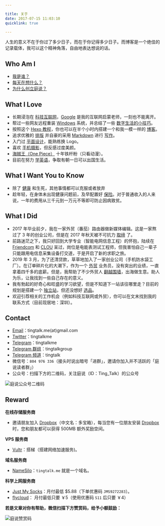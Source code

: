 ```yaml
---

title: 关于  
date: 2017-07-15 11:03:10   
quicklink: true  

---
```



人生的意义不在于你过了多少日子，而在于你记得多少日子。而博客是一个绝佳的记录载体，我可以这个精神角落，自由地表达想说的话。


## Who Am I

- [我是谁？](https://tingtalk.me/tim/)
- [每天在想什么？](https://tingtalk.me/whisper/)
- [为什么创立庭说？](https://tingtalk.me/brand/)


## What I Love

- 长期浸泡在 [科技互联网](https://tingtalk.me/categories/digital-life)，[Google](https://tingtalk.me/fq/) 是我的互联网启蒙老师，一刻也不能离开。
- 帮过一些网友远程重装 [Windows](https://tingtalk.me/windows/) 系统，并总结了一些 [数字生活的小技巧](https://tingtalk.me/digital-life-tips/)。
- 按照这个 [Hexo 教程](https://easyhexo.com/)，你也可以在半个小时内搭建一个和我一模一样的 [博客](https://tingtalk.me/categories/website/hexo/)。
- 追求优雅的 [排版](https://tingtalk.me/typography/) 并自豪的采用 [Markdown](https://tingtalk.me/markdown/) 进行 [写作](https://tingtalk.me/categories/others/mandarin/)。
- 入门过 [平面设计](https://tingtalk.me/categories/design/)，能熟练换 Logo。
- 喜欢 [手机摄影](https://tingtalk.me/photography/)，但反感过度美颜。
- [海贼王（One Piece）](https://tingtalk.me/one-piece-english/) 十年铁杆粉（只看动漫）。
- 目前在努力 [学英语](https://tingtalk.me/categories/english/)，争取有朝一日可以出国生活。



## What I Want You to Know

- 除了 [健康](https://tingtalk.me/health/) 和生死，其他事情都可以克服或者放弃
- 趁年轻，在身体未出现健康问题前，及早配置好 [保险](https://tingtalk.me/personal-insurance/)。对于普通收入的人来说，一年的费用从三千元到一万元不等即可防止因病致贫。


## What I Did

- 2017 年毕业前夕，我在一家外贸（番茄）路由器做新媒体编辑。这是一家熬过了 3 年的创业公司，但是在 2017 年秋天被不可抗力 [取缔](https://www.zhihu.com/question/67206264) 了。 
- 前路迷茫之下，我只好回到大学专业（智能电网信息工程）的怀抱，陆续在 [Friendcom](http://www.friendcom.com/) 和 [CLOU](https://www.szclou.com/) 呆过，岗位是电能表测试工程师，但我害怕自己一辈子只能跟用电信息采集设备打交道，于是开启了新的求职之旅。
- 2019 年 3 月，为了还清贷款，草草地加入了一家创业公司（手机防水袋工厂）。在订单碎片化的大潮下，作为一个 [外贸](https://tingtalk.me/categories/foreign-trade/) 业务员，没有突出的业绩，一直拿着四千多的底薪。但是，我帮助了不少外贸人 [翻越围墙](https://tingtalk.me/fq/)，出海做生意。助人为乐，让我找到一些自己存在的意义。
- 我有勃起的好奇心和旺盛的学习欲望，但是不知道下一站该往哪里走？目前的规划是搭建一个 [独立站](https://tingtalk.me/dropshipping-website/)，但还没想好 [选品](https://tingtalk.me/find-dropshipping-products/)。
- 欢迎引荐相关的工作机会（例如科技互联网或外贸），你可以在文末找到我的联系方式（目前现居地：深圳）。


## Contact

- [Email](tingtalk.me(at)gmail.com)：tingtalk.me(at)gmail.com
- [Twitter](https://twitter.com/tingtalkme)：tingtalkme
- [Telegram](https://t.me/tingtalkme)：tingtalkme
- [Telegram 群组](https://t.me/tingtalkgroup)：tingtalkgroup
- [Telegram 频道](https://t.me/tingtalk)：tingtalk
- 微信号：`804 976 336`（接头时说出暗号「进群」，邀请你加入并不活跃的「庭说读者群」）
- 公众号：扫描下方的二维码，关注庭说（ID：Ting_Talk）的公众号

![庭说公众号二维码](https://i.loli.net/2019/05/06/5cd059859d5e0.jpg)


## Reward

**在线存储服务商**
- 邀请朋友加入 [Dropbox](https://db.tt/glXXjeFXJN)（中文名：多宝箱），每当您有一位朋友安装 [Dropbox](https://db.tt/glXXjeFXJN) 时，您和朋友都可以获得 500MB 额外奖励空间。


**VPS 服务商**
- [Vultr](www.vultr.com/?ref=7230883)：搭梯（搭建网络加速服务)。


**域名服务商**
- [NameSilo](https://www.namesilo.com/?rid=d1eaf64se )：`tingtalk.me` 就是一个域名。


**科学上网服务商**
- [Just My Socks](https://justmysocks1.net/members/aff.php?aff=1010)：月付最低 $5.88（下单优惠码 `JMS9272283`）。
- [flycloud](https://www.flycloud.ws/auth/register?code=Lugd)： 月付最低只要 ￥5（使用优惠码 `S11` 后只要 ￥4）


**若是文章对你有帮助，微信扫描下方赞赏码，给予小额鼓励：**

![庭说赞赏码](https://i.loli.net/2019/05/06/5cd05985b50a5.jpg)